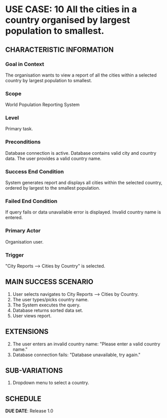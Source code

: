 # USE CASE: 10 All the cities in a country organised by largest population to smallest.

## CHARACTERISTIC INFORMATION

### Goal in Context

The organisation wants to view a report of all the cities within a selected country by largest population to smallest.

### Scope

World Population Reporting System

### Level

Primary task.

### Preconditions

Database connection is active.
Database contains valid city and country data.
The user provides a valid country name.

### Success End Condition

System generates report and displays all cities within the selected country, ordered by largest to the smallest population.

### Failed End Condition

If query fails or data unavailable error is displayed.
Invalid country name is entered.

### Primary Actor

Organisation user.

### Trigger

"City Reports --> Cities by Country" is selected.

## MAIN SUCCESS SCENARIO

1. User selects navigates to City Reports --> Cities by Country.
2. The user types/picks country name.
3. The System executes the query.
4. Database returns sorted data set.
5. User views report.

## EXTENSIONS

2. The user enters an invalid country name: "Please enter a valid country name."
3. Database connection fails: "Database unavailable, try again."

## SUB-VARIATIONS

1. Dropdown menu to select a country.

## SCHEDULE

**DUE DATE**: Release 1.0
